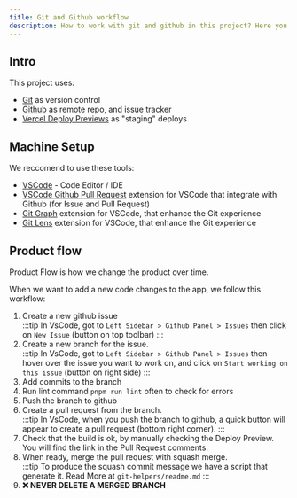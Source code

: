 ```yaml
---
title: Git and Github workflow
description: How to work with git and github in this project? Here you will find how we handle code changes, issues, pull requests...
---
```


## Intro

This project uses:
- [Git](https://git-scm.com/) as version control
- [Github](https://github.com/) as remote repo, and issue tracker
- [Vercel Deploy Previews](https://vercel.com/) as "staging" deploys


## Machine Setup

We reccomend to use these tools: 
- [VSCode](https://code.visualstudio.com/) - Code Editor / IDE
- [VSCode Github Pull Request](https://marketplace.visualstudio.com/items?itemName=GitHub.vscode-pull-request-github) extension for VSCode that integrate with Github (for Issue and Pull Request)
- [Git Graph](https://marketplace.visualstudio.com/items?itemName=mhutchie.git-graph) extension for VSCode, that enhance the Git experience
- [Git Lens](https://marketplace.visualstudio.com/items?itemName=eamodio.gitlens) extension for VSCode, that enhance the Git experience

## Product flow

Product Flow is how we change the product over time.

When we want to add a new code changes to the app, we follow this workflow:
1. Create a new github issue  
   :::tip
   In VsCode, got to `Left Sidebar > Github Panel > Issues` then click on `New Issue` (button on top toolbar)
   :::
1. Create a new branch for the issue.  
   :::tip
   In VsCode, got to `Left Sidebar > Github Panel > Issues` then hover over the issue you want to work on, and click on `Start working on this issue` (button on right side)
   :::
1. Add commits to the branch
1. Run lint command `pnpm run lint` often to check for errors
3. Push the branch to github
4. Create a pull request from the branch.  
   :::tip
   In VsCode, when you push the branch to github, a quick button will appear to create a pull request (bottom right corner).
   :::
5. Check that the build is ok, by manually checking the Deploy Preview.  
   You will find the link in the Pull Request comments.
6. When ready, merge the pull request with squash merge.  
   :::tip
   To produce the squash commit message we have a script that generate it. Read More at `git-helpers/readme.md`
   :::
7. **❌ NEVER DELETE A MERGED BRANCH**

